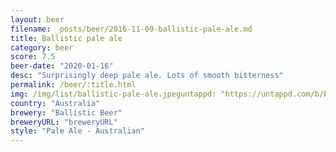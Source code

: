 ```yaml
---
layout: beer
filename: _posts/beer/2016-11-09-ballistic-pale-ale.md
title: Ballistic pale ale
category: beer
score: 7.5
beer-date: "2020-01-16"
desc: "Surprisingly deep pale ale. Lots of smooth bitterness"
permalink: /beer/:title.html
img: /img/list/ballistic-pale-ale.jpeguntappd: "https://untappd.com/b/ballistic-beer-pale-ale/2477207"
country: "Australia"
brewery: "Ballistic Beer"
breweryURL: "breweryURL"
style: "Pale Ale - Australian"
---
```

